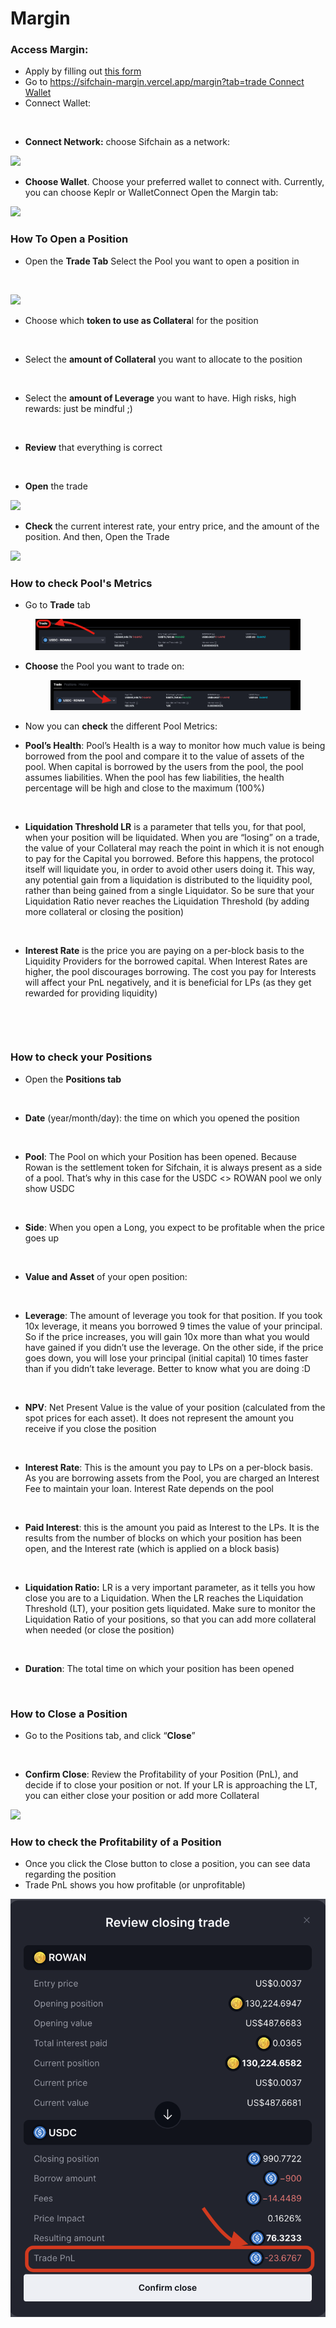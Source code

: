 # Margin

### Access Margin:&#x20;

* Apply by filling out [this form ](https://docs.google.com/forms/d/e/1FAIpQLSeaPvWCa4ANlYUmf3hFeHr44O2tBhjaB4LmHPlaYFICjN0u3Q/viewform)
* Go to [https://sifchain-margin.vercel.app/margin?tab=trade Connect Wallet](https://sifchain-margin.vercel.app/margin?tab=trade)
* Connect Wallet:

<figure><img src="https://lh4.googleusercontent.com/5Cs7fHLbkT6lcwYlnzgDZ5jknARt4eygD1M_HrT7ms_YOB7MwI5YsfUzrgnvMtas3rwizdW60jakHHhphhLOapa5UPL8CZmWlWdb6RDnrkkVezIhdQ2CcHA28wfGOdjxPfNFT-TaWxXjWpN2qhGKPFtAxXsYauVZrA0L0zJPl5hgpzpAK0dUsUoV9w" alt=""><figcaption></figcaption></figure>

* **Connect Network:** choose Sifchain as a network:

![](https://lh6.googleusercontent.com/Ze12Je7AGTGtAB6C-jfZXwGqbLNibNwTAWo4yFql8M\_VN\_XsQU2S7fQd0giIlzQZkze66icPB9OhAsosnlxCwY\_G9HbhA0F-Jx3uxFOhg9vuhYulaH0h2X-pPj4CnPe3WQItdrMqck7zY4UpekTQYhgnMeOdrhrPhArmkaJ4WETfjfP8SkR12HqAFg)

* **Choose Wallet**. Choose your preferred wallet to connect with. Currently, you can choose Keplr or WalletConnect Open the Margin tab:

![](https://lh5.googleusercontent.com/i9pzTLiBiWL\_n0ZGJyNLIT-ChZ8lVeDcaN57eTOxd96EWCGFFYZ-NMtV1Gvg2BN5jQap-S2QoQy1C-ZFrF-TbpKK7VAlK8PgbZlWwQrGZj9usGwaQc9iSqHJuwtEboFt0k00zgGDXXkFphm8k2dYdeQkJ3csGkZcizOXNxyXhm29eCTKdoT2WI\_QJQ)

### How To Open a Position&#x20;

* Open the **Trade Tab** Select the Pool you want to open a position in&#x20;

<figure><img src="https://lh5.googleusercontent.com/wySVtzWj9DTuWSYpUc1Rg2q3guOhP5wOyUA-VmYFm3oJOiHwzn8RMg14EBKedTaoyaXnxKUq3BF8DEm63gRSOJfU594NNZGK8XUIaHl655nhaKKpzrvTXnpEqJVXJlvlDg5vMfdHPGAUr3KRL6UrKWLTqePli7kzX8mJWpqDh7ZWmpewRu6ugqT9HQ" alt=""><figcaption></figcaption></figure>

![](https://lh4.googleusercontent.com/R-IcuwaC6Ugi6YQYSC\_J1LM3n3deNhLJG3tSvEq5\_9wW6uozcpl7efNWsTaw\_8zQ-LPVcrIhZ5lIlfdiB6U9IsAxrGGhl2028FIRJvap4Kpz9AQN7tZxBiQUY379sw6J4XGfqMkxXWPkhfVVeSeLm4YwMJzrDPd\_6z2HQNxz-pRcTxNTeoE89atJJw)

* Choose which **token to use as Collatera**l for the position&#x20;

<figure><img src="https://lh3.googleusercontent.com/XoFKR-CChnPw2fgLvDM6GHlpgLWxQ9HfuJd7vSTL90Pc2SY9urBYiFsiHRhnhdIHnmZn5gGhsdxY86-2W4HdniuVXM2nFnMuN5iI3ndG4t6z5FLRkGivOUQGR0W7ObaH6-SwEA5MEptbGTvo7ZqOzYE6eX3wRvRfjU_kD9k6I3S_BLTd5fV_ASSmjw" alt=""><figcaption></figcaption></figure>

* Select the **amount of Collateral** you want to allocate to the position

<figure><img src="https://lh5.googleusercontent.com/FCueJ9hEwPIZ2TLK7JhRQe5PZjnL1OyPWZmZiKGyEXMlxRuf2Qb5v84cR66bxU3p4Q65Kd8IVA1q5yj68WT67Q4ZiU3Ne0IQPJZSQ7uaDBJoO5Nt-2vikZms7HY9Z4C-yYbPU09mgxdMW9QMwguai8-Z7pAohxA7HJgXpvd8EaVQM0Z2Ve1DbvkpTA" alt=""><figcaption></figcaption></figure>

* Select the **amount of Leverage** you want to have. High risks, high rewards: just be mindful ;)&#x20;

<figure><img src="https://lh4.googleusercontent.com/nJNuhtUnZdKobz8ZsgDLyVNurgohglQ_mXI9sjrp3J5WXpvKtlTLkbZtikt4eNY9t7OCMeslc5oPVW7P4bJekgXRsddzE2Yxi-LdOkV3zqJhSqYcPDgLgqAIsh9-wx1e408rHOoCHvs3iUxRDgh5LlK0FIOnW8tYf3-UcmgO3sUzx0ucHpwrulV9bw" alt=""><figcaption></figcaption></figure>

* **Review** that everything is correct

<figure><img src="https://lh3.googleusercontent.com/EhdfLTgVda326F9UoIMDe1EWLZFhIFWgwiLCeG5OLKSM9nUhqJOvo27jCWBQC2mNVdL7NkXOFLXtJxzECPf007VshVa5crh4JDgMr9T_jIxnEgM0BqiOGLbiCi5PQ2T1JPhNuNsTynU1wg9eQR7O7rtV8ThGgq-KeNnQoevsUkgEvXqZim6FgyWzfg" alt=""><figcaption></figcaption></figure>

* **Open** the trade

![](https://lh3.googleusercontent.com/qjZxvQTPs0hJs-8bE63GUT7CN1\_ETgTqU07Nv9YuqLvUNmSsCOm4G2Ac0dCY5E5WHe8cHwhUR5Twz2p78oCKiaevj49gSPkO8L7p863HXOYhAC656R-dxobWqUbS6dgNON17xsG\_D0jIP9ZidF4su4Tz7C-PCpUt0CNo3sw9rZNUE4NCDU9iNXlKZA)

* **Check** the current interest rate, your entry price, and the amount of the position. And then, Open the Trade

![](https://lh4.googleusercontent.com/5dJv2BGCUkMK3BW-oI1xR2pynaYSUaZacXT\_jLOZG2ndMpwcaIW4Esr63VkQ6dhSOjDUMihPtqrqyyq8CCYBHqne-Xt1d9a27LwSci1KSYhMarbPDqIzPTfQSj-BrQlN3I8cocxm6-gB2B\_noHAe3PhjVak\_XHbT2hLckLEFpGaRFOlxg8\_bClYH1w)



### **How to check Pool's Metrics**

* Go to **Trade** tab

&#x20;

<figure><img src="../../.gitbook/assets/Screenshot 2022-09-06 at 14.53.00.png" alt=""><figcaption></figcaption></figure>

*   **Choose** the Pool you want to trade on:

    <figure><img src="../../.gitbook/assets/Screenshot 2022-09-06 at 14.53.00 (1).png" alt=""><figcaption></figcaption></figure>
* Now you can **check** the different Pool Metrics:
* **Pool’s Health**: Pool’s Health is a way to monitor how much value is being borrowed from the pool and compare it to the value of assets of the pool. When capital is borrowed by the users from the pool, the pool assumes liabilities. When the pool has few liabilities, the health percentage will be high and close to the maximum (100%)

<figure><img src="https://lh6.googleusercontent.com/LkRSSH4beMN41my2cRrNZjVi2mK9n2HbK0gNH3pfMD1BFwf7UTAc_f_IjUe5QOHiLlATqeYga9I1kwoAe_3YM-HSQ98nd_KemIAcZXOzwJ6TuYbppbJJH3-Hm0y1LJkgtQI1KN9aeKtzvX0pJ_7lEe0IofFNwG96murStVysp1Z9ViT2NP1Iy_9kaw" alt=""><figcaption></figcaption></figure>

* **Liquidation Threshold LR** is a parameter that tells you, for that pool, when your position will be liquidated. When you are “losing” on a trade, the value of your Collateral may reach the point in which it is not enough to pay for the Capital you borrowed. Before this happens, the protocol itself will liquidate you, in order to avoid other users doing it. This way, any potential gain from a liquidation is distributed to the liquidity pool, rather than being gained from a single Liquidator. So be sure that your Liquidation Ratio never reaches the Liquidation Threshold (by adding more collateral or closing the position)

<figure><img src="https://lh4.googleusercontent.com/U34O_CDkK0MexnGNM8TuqrgO2CNCCFz78j4G9aK8nwkoQzdISzDjnK5r_H4o_w6VZyufjfuBLHEPmW30pbqwfN2peLS5-RRBS1GaGKXdU2xHW3VI-i0oKtdwIM7i_NBFPXDzWnJC6ba6MnqsjRv9PvSyxNKV6EThruPj35_zzNV-PPJuwRWPZzmTsw" alt=""><figcaption></figcaption></figure>

* **Interest Rate** is the price you are paying on a per-block basis to the Liquidity Providers for the borrowed capital. When Interest Rates are higher, the pool discourages borrowing. The cost you pay for Interests will affect your PnL negatively, and it is beneficial for LPs (as they get rewarded for providing liquidity)

<figure><img src="https://lh3.googleusercontent.com/PrcIu0jmSX2NTFsLs2zaH0w1h5yF-lsyP5jwhqmFuF6qB7v16-PcK70o1-owGd4O0vhk_mq0JGnkW3Ic0wJz_rFhD3S_7Rl4RW3Dee-t8Kd_87N3Usw5LwsF2NjlK2Pmq0ga-5iEzBpBszqKN9ttJGjLnar0c307EaFQ0N2xcTYH--wFOLvJudON5A" alt=""><figcaption></figcaption></figure>

<figure><img src="https://lh3.googleusercontent.com/gFCFXMgN7KJWZYObX0xsQDUFKYvldEnD6SkRAa53gbhhdWcvuEUXU3jPyMR5RdNvF_tUevO_5L4YzNzoEY7YQo08PYv-EZP4JdCrtVNUdLfq-pkpt5e5Ps7K5D2z6fO-W1oVG5Rt146aNswbeLQc0IWxH9kpZnu4xTTA55VrSxmmUWNzmgB6fF1-tw" alt=""><figcaption></figcaption></figure>

### How to check your Positions

* Open the **Positions tab**



<figure><img src="https://lh4.googleusercontent.com/qqKFTUMW7p21TE0hnw3GT-aEXDShIgZdM8USVehG3eXKSQ3Gbfb_sM0YJ-zAdUn4oaQRc2d4rNXWnkz5PxnQZr2dPlk9uXPmn15JL1LltdT_XL17zvxEXELgMYssSLz_hfSdfmVr00K84wpr6l1MuOM_s3m3D2KXOpvubQfthF97QOaG9JL-ovpeJw" alt=""><figcaption></figcaption></figure>

* **Date** (year/month/day): the time on which you opened the position

<figure><img src="https://lh5.googleusercontent.com/xwBBbuEKs8Jh8d5oL377Mm0PuX8jphnA6k7JsYsQLB-m48NV72eQ1__hfcW7TG4vDgiTRwAmbdtq-lpRGmoH2COz-7KBbp1ZpQlmwrqp5zOlx4d0sEC7KRKGGs103R6wreGmm1JQQ8bluUM4edndleLPoTyux2CFUuhe-Q2GISaFHNOy52OaXP7W7A" alt=""><figcaption></figcaption></figure>

* **Pool**: The Pool on which your Position has been opened. Because Rowan is the settlement token for Sifchain, it is always present as a side of a pool. That’s why in this case for the USDC <> ROWAN pool we only show USDC

<figure><img src="https://lh5.googleusercontent.com/1-ty32uhPJOJKMdsOG4ITv93cP5aJ8MgvbKb-dZj6O0wKeceFvTzrfbpFFttmdXD-oXQO4FzNULHKNwgBeGGq3KhMaHHb0wmE1-QAG_3GxxiS3XxBr3o6TXdD4PrYYF1djyVDNqzfNmp8zPmzPRRP3XxB_H9vr-IgUrqL-okpc80W-9CLL_FRP690g" alt=""><figcaption></figcaption></figure>

* **Side**: When you open a Long, you expect to be profitable when the price goes up&#x20;

<figure><img src="https://lh3.googleusercontent.com/MKMZMxzgGMTPoZ7Xy2KlV8R3vN1425Nn_sxsS6BkTe5HfHuCoThfic9v9e3EGY_QlzP2nxDBx_bbJEv87LwlSBRJV_MsNjcH3ViHaldLOUfbmoDCJRucG8zHBnSNZ7Ul2EfcDK129EQHxm7-Oc9augM" alt=""><figcaption></figcaption></figure>

* **Value and Asset** of your open position:

<figure><img src="https://lh3.googleusercontent.com/924MvG-j0ZJL8O8EHTUIsGWARxCCrsY_CVGv1PXKFRjX_inSy1DJXSnLf0UTfE5478vgaRwvgRroxU33wcZ0puG7i7DyoEOtYWXfi2MBuqTZlfzmiFU3Kaj3psVq_Wjk_N7DRz8mKdUYvWzqa_vylzmin4WLUhUOMArpP-7Fu249Kp5nxxDcOzj_Fw" alt=""><figcaption></figcaption></figure>

* **Leverage**: The amount of leverage you took for that position. If you took 10x leverage, it means you borrowed 9 times the value of your principal. So if the price increases, you will gain 10x more than what you would have gained if you didn’t use the leverage. On the other side, if the price goes down, you will lose your principal (initial capital) 10 times faster than if you didn’t take leverage. Better to know what you are doing :D

<figure><img src="https://lh6.googleusercontent.com/8vOnLFMPHXgecWEuEkpxamMvfd6T_pxzHwvecAwqvnVA5gHh0BG7_ENDUwSC1eMxS5V2z7VjqLdSCp45q08WOJHTFM_tkL2B5meLv2KYjLwIfYj_q33O372k80Ap2cwkKAC12O37rGhormS2ZvqBK9yp7Mzn1MeVuLFbHuKA4oTR5FKm647Z3sarYQ" alt=""><figcaption></figcaption></figure>

* **NPV**: Net Present Value is the value of your position (calculated from the spot prices for each asset). It does not represent the amount you receive if you close the position

<figure><img src="https://lh3.googleusercontent.com/omt99yUJWT0Kra3AOG42yikBAANCM8fIOmsg0BlrBoEYhSYapXdu3IlSat1jOKhi0mY9P4PLuGZ-s3mdj2qU_WNPR8KuKuH4TEnV3j8oAX8FWYui9puL90bW9ZjPlEf895THroQbdAEJWndtcG3jJ1QAgIe4WIk7OWWLNXwWBmw79p465w8g1I0SPw" alt=""><figcaption></figcaption></figure>

* **Interest Rate**: This is the amount you pay to LPs on a per-block basis. As you are borrowing assets from the Pool, you are charged an Interest Fee to maintain your loan. Interest Rate depends on the pool

<figure><img src="https://lh3.googleusercontent.com/pU_OIFbFZoK5LTyMm5SPTFAb_UfFiCpW5TXiKbS7RkYXoPFNq2nrfj4nKE2Yc5MenzPY2-9flRLVDtPfXMBF3kDl72jWbC-xWVmvHXeBl3B0MvfytxFgxX0JjXZNaZE6DX6N38KOi0HrQt-bouAaSxc" alt=""><figcaption></figcaption></figure>

* **Paid Interest**: this is the amount you paid as Interest to the LPs. It is the results from the number of blocks on which your position has been open, and the Interest rate (which is applied on a block basis)

<figure><img src="https://lh3.googleusercontent.com/kRAy0ZqVyf9_5zybapcSt82LxGMoSERn9vXSpgkNFf4YTvFVm4-_s8N80XGvfYvcnYZivd-tbR3LA20zohsT8JoiDjjaAvYVRqHySAwvdRSf6SgQN29lPWHmCdYi9pUHthUWbIIJjwggITZcUPDBkBQ" alt=""><figcaption></figcaption></figure>

* **Liquidation Ratio:** LR is a very important parameter, as it tells you how close you are to a Liquidation. When the LR reaches the Liquidation Threshold (LT), your position gets liquidated. Make sure to monitor the Liquidation Ratio of your positions, so that you can add more collateral when needed (or close the position)

<figure><img src="https://lh4.googleusercontent.com/DCUU-l9D6qzdLrEI1GGkZMqLX00sLqZEwCkLDXLtzF5TdAxebhxS8cy9GpeyK5ORKijhu2pHrpEXRk1flAUvaB3BguG4DnRmZbkt3LEqDaWd-5PRw6hZkS3Gvm0Db3xsKL0_Kba92xs3axeOwgu74ys" alt=""><figcaption></figcaption></figure>

* **Duration**: The total time on which your position has been opened

<figure><img src="https://lh5.googleusercontent.com/zA5Tw5RQGGpMnFmEIY4VKniWYOVM0lYlSSr8dr7ZSpA2ZDjDWO1jUlSq1qs2tsMA4AZ01S4Awl8PrTMhC7RzSkwWB7p1LduZcCsNaUraw_RvaC8kytxyP1rISmL_LGutVjS81uDe4jz3vSKKRA78ijk3XH0O7DIKno64gtbI8cHSjOFQsr2zckjxWA" alt=""><figcaption></figcaption></figure>

### How to Close a Position

* Go to the Positions tab, and click “**Close**”

<figure><img src="https://lh6.googleusercontent.com/r1e3vC7HnxNcax1J9qvBzmuXsCGBGyvitcbLCpFrCwz2JWO8MQjwOtyzb4OjNUTeRtun21uYfJU-GlI8kF2X5yKP8HkoQWfPFC94Df0krfQ9euy70LIY3JsFNwqfQH-Iii3g76xEMv-xXj0FghoGRA6q6V6zKzvPdrOCDXdg2UeSuzBLxzhdHVckrQ" alt=""><figcaption></figcaption></figure>

* **Confirm Close**: Review the Profitability of your Position (PnL), and decide if to close your position or not. If your LR is approaching the LT, you can either close your position or add more Collateral

![](https://lh3.googleusercontent.com/kMgtFQyLelr6menp6h2TWpQtZerZ8C7jfdwsGWcVs0OxqSFknR20X5RL\_P6zfHj5RRuSP3FamESlm3ItqAxDjd5P7SeVoRejCczhHKzg9xnGCZcmdl9zAjW4vEcSDYqqG0qP2YcjXp2dgLNufhAtgAU)

### How to check the Profitability of a Position

* Once you click the Close button to close a position, you can see data regarding the position
* Trade PnL shows you how profitable (or unprofitable)

![](../../.gitbook/assets/4.png)
